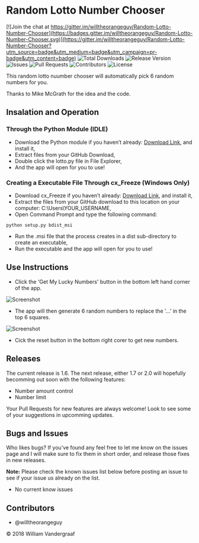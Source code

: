 # Random Lotto Number Chooser

[![Join the chat at https://gitter.im/willtheorangeguy/Random-Lotto-Number-Chooser](https://badges.gitter.im/willtheorangeguy/Random-Lotto-Number-Chooser.svg)](https://gitter.im/willtheorangeguy/Random-Lotto-Number-Chooser?utm_source=badge&utm_medium=badge&utm_campaign=pr-badge&utm_content=badge)
![Total Downloads](https://img.shields.io/github/downloads/willtheorangeguy/Random-Lotto-Number-Chooser/total.svg)
![Release Version](https://img.shields.io/github/release/willtheorangeguy/Random-Lotto-Number-Chooser.svg)
![Issues](https://img.shields.io/github/issues/willtheorangeguy/Random-Lotto-Number-Chooser.svg)
![Pull Requests](https://img.shields.io/github/issues-pr/willtheorangeguy/Random-Lotto-Number-Chooser.svg)
![Contributors](https://img.shields.io/github/contributors/willtheorangeguy/Random-Lotto-Number-Chooser.svg)
![License](https://img.shields.io/github/license/willtheorangeguy/Random-Lotto-Number-Chooser.svg)

This random lotto nuumber chooser will automatically pick 6 random numbers for you. 

Thanks to Mike McGrath for the idea and the code.


## Insalation and Operation

### Through the Python Module (IDLE)
-	Download the Python module if you haven’t already: [Download Link](https://www.python.org/downloads), and install it,
-	Extract files from your GitHub Download,
-	Double click the lotto.py file in File Explorer,
-	And the app will open for you to use!

### Creating a Executable File Through cx_Freeze (Windows Only)
-	Download cx_Freeze if you haven’t already: [Download Link](https://pypi.python.org/packages/38/ae/2cf4f13f42d54b01e26b0b713298722b351ca5a2408b2a77953be67ffb25/cx_Freeze-5.0.win32-py3.5.exe#md5=05e531d442cb9e27d093ca1ee37a03f4), and install it,
-	Extract the files from your GitHub download to this location on your computer: C:\Users\YOUR_USERNAME,
-	Open Command Prompt and type the following command:
```
python setup.py bdist_msi
```
-	Run the .msi file that the process creates in a dist sub-directory to create an executable,
-	Run the executable and the app will open for you to use!

## Use Instructions
- Click the 'Get My Lucky Numbers' button in the bottom left hand corner of the app.

![Screenshot](https://raw.githubusercontent.com/willtheorangeguy/Random-Lotto-Number-Chooser/master/Screenshot2.PNG)

- The app will then generate 6 random numbers to replace the '...' in the top 6 squares. 

![Screenshot](https://raw.githubusercontent.com/willtheorangeguy/Random-Lotto-Number-Chooser/master/Screenshot.PNG)

- Cick the reset button in the bottom right corer to get new numbers.

## Releases
The current release is 1.6. The next release, either 1.7 or 2.0 will hopefully becomming out soon with the following features:
- Number amount control
- Number limit

Your Pull Requests for new features are always welcome! Look to see some of your suggestions in upcomming updates.


## Bugs and Issues
Who likes bugs? If you’ve found any feel free to let me know on the issues page and I will make sure to fix them in short order, and release those fixes in new releases. 

**Note:** Please check the known issues list below before posting an issue to see if your issue us already on the list.
- No current know issues


## Contributors
- @willtheorangeguy

© 2018 William Vandergraaf
